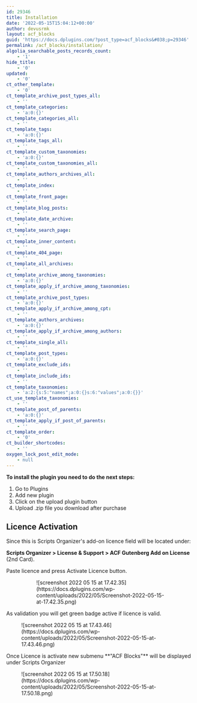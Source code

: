 ```yaml
---
id: 29346
title: Installation
date: '2022-05-15T15:04:12+00:00'
author: devusrmk
layout: acf_blocks
guid: 'https://docs.dplugins.com/?post_type=acf_blocks&#038;p=29346'
permalink: /acf_blocks/installation/
algolia_searchable_posts_records_count:
    - '1'
hide_title:
    - '0'
updated:
    - '0'
ct_other_template:
    - '0'
ct_template_archive_post_types_all:
    - ''
ct_template_categories:
    - 'a:0:{}'
ct_template_categories_all:
    - ''
ct_template_tags:
    - 'a:0:{}'
ct_template_tags_all:
    - ''
ct_template_custom_taxonomies:
    - 'a:0:{}'
ct_template_custom_taxonomies_all:
    - ''
ct_template_authors_archives_all:
    - ''
ct_template_index:
    - ''
ct_template_front_page:
    - ''
ct_template_blog_posts:
    - ''
ct_template_date_archive:
    - ''
ct_template_search_page:
    - ''
ct_template_inner_content:
    - ''
ct_template_404_page:
    - ''
ct_template_all_archives:
    - ''
ct_template_archive_among_taxonomies:
    - 'a:0:{}'
ct_template_apply_if_archive_among_taxonomies:
    - ''
ct_template_archive_post_types:
    - 'a:0:{}'
ct_template_apply_if_archive_among_cpt:
    - ''
ct_template_authors_archives:
    - 'a:0:{}'
ct_template_apply_if_archive_among_authors:
    - ''
ct_template_single_all:
    - ''
ct_template_post_types:
    - 'a:0:{}'
ct_template_exclude_ids:
    - ''
ct_template_include_ids:
    - ''
ct_template_taxonomies:
    - 'a:2:{s:5:"names";a:0:{}s:6:"values";a:0:{}}'
ct_use_template_taxonomies:
    - ''
ct_template_post_of_parents:
    - 'a:0:{}'
ct_template_apply_if_post_of_parents:
    - ''
ct_template_order:
    - '0'
ct_builder_shortcodes:
    - ''
oxygen_lock_post_edit_mode:
    - null
---
```


**To install the plugin you need to do the next steps:**

1. Go to Plugins
2. Add new plugin
3. Click on the upload plugin button
4. Upload .zip file you download after purchase

## Licence Activation

Since this is Scripts Organizer's add-on licence field will be located under:

**Scripts Organizer &gt; License &amp; Support &gt; ACF Gutenberg Add on License** (2nd Card).

Paste licence and press Activate Licence button.

<figure class="is-layout-flex wp-block-gallery-45 wp-block-gallery has-nested-images columns-default is-cropped"><figure class="wp-block-image size-full">![screenshot 2022 05 15 at 17.42.35](https://docs.dplugins.com/wp-content/uploads/2022/05/Screenshot-2022-05-15-at-17.42.35.png)</figure></figure>As validation you will get green badge active if licence is valid.

<figure class="wp-block-image size-full">![screenshot 2022 05 15 at 17.43.46](https://docs.dplugins.com/wp-content/uploads/2022/05/Screenshot-2022-05-15-at-17.43.46.png)</figure>Once Licence is activate new submenu **"ACF Blocks"** will be displayed under Scripts Organizer

<figure class="wp-block-image size-full is-resized">![screenshot 2022 05 15 at 17.50.18](https://docs.dplugins.com/wp-content/uploads/2022/05/Screenshot-2022-05-15-at-17.50.18.png)</figure>